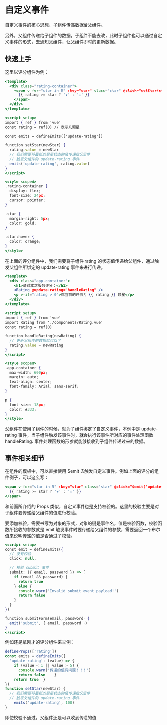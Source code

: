 # 自定义事件

自定义事件的核心思想，子组件传递数据给父组件。

另外，父组件传递给子组件的数据，子组件不能去改，此时子组件也可以通过自定义事件的形式，去通知父组件，让父组件即时的更新数据。

## 快速上手

这里以评分组件为例：

```jsx
<template>
  <div class="rating-container">
    <span v-for="star in 5" :key="star" class="star" @click="setStar(star)">
      {{ rating >= star ? '★' : '☆' }}
    </span>
  </div>
</template>

<script setup>
import { ref } from 'vue'
const rating = ref(0) // 表示几颗星

const emits = defineEmits(['update-rating'])

function setStar(newStar) {
  rating.value = newStar
  // 我们需要将最新的星星状态的值传递给父组件
  // 触发父组件的 update-rating 事件
  emits('update-rating', rating.value)
}
</script>

<style scoped>
.rating-container {
  display: flex;
  font-size: 24px;
  cursor: pointer;
}

.star {
  margin-right: 5px;
  color: gold;
}

.star:hover {
  color: orange;
}
</style>
```

在上面的评分组件中，我们需要将子组件 rating 的状态值传递给父组件，通过触发父组件所绑定的 update-rating 事件来进行传递。

```jsx
<template>
  <div class="app-container">
    <h1>请对本次服务评分：</h1>
    <Rating @update-rating="handleRating" />
    <p v-if="rating > 0">你当前的评价为 {{ rating }} 颗星</p>
  </div>
</template>

<script setup>
import { ref } from 'vue'
import Rating from './components/Rating.vue'
const rating = ref(0)

function handleRating(newRating) {
  // 更新父组件的数据就可以了
  rating.value = newRating
}
</script>

<style scoped>
.app-container {
  max-width: 600px;
  margin: auto;
  text-align: center;
  font-family: Arial, sans-serif;
}

p {
  font-size: 18px;
  color: #333;
}
</style>
```

父组件在使用子组件的时候，就为子组件绑定了自定义事件，本例中是 update-rating 事件，当子组件触发该事件时，就会执行该事件所对应的事件处理函数 handleRating. 事件处理函数的形参就能够接收到子组件传递过来的数据。

## 事件相关细节

在组件的模板中，可以直接使用 $emit 去触发自定义事件。例如上面的评分的组件例子，可以这么写：

```jsx
<span v-for="star in 5" :key="star" class="star" @click="$emit('update-rating', star)">
  {{ rating >= star ? '★' : '☆' }}
</span>
```

和前面所介绍的 Props 类似，自定义事件也是支持校验的。这里的校验主要是对子组件要传递给父组件的值进行校验。

要添加校验，需要书写为对象的形式，对象的键是事件名，值是校验函数，校验函数所接收的参数就是 emit 触发事件时要传递给父组件的参数，需要返回一个布尔值来说明传递的值是否通过了校验。

```jsx
<script setup>
const emit = defineEmits({
  // 没有校验
  click: null,

  // 校验 submit 事件
  submit: ({ email, password }) => {
    if (email && password) {
      return true
    } else {
      console.warn('Invalid submit event payload!')
      return false
    }
  }
})

function submitForm(email, password) {
  emit('submit', { email, password })
}
</script>
```

例如还是拿刚才的评分组件来举例：

```jsx
defineProps(['rating'])
const emits = defineEmits({
  'update-rating': (value) => {
    if (value < 1 || value > 5) {
      console.warn('传递的值有问题！！！')
      return false    }
    return true  }
})
function setStar(newStar) {
  // 我们需要将最新的星星状态的值传递给父组件
  // 触发父组件的 update-rating 事件
    emits('update-rating', 100)
}
```

即使校验不通过，父组件还是可以收到传递的值

